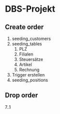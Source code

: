 # DBS-Projekt

## Create order
1. seeding_customers
2. seeding_tables
   1. PLZ
   2. Filialen
   3. Steuersätze
   4. Artikel
   5. Rechnung
3. Trigger erstellen
4. seeding_positions

## Drop order
7..1